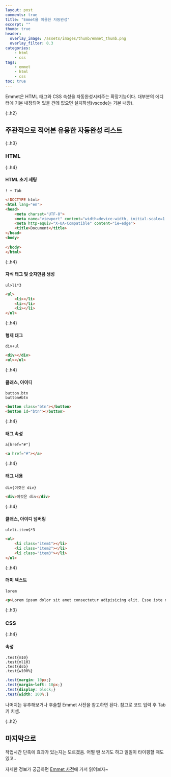 ```yaml
---
layout: post
comments: true
title: "Emmet을 이용한 자동완성"
excerpt: ""
thumb: true
header:
  overlay_image: /assets/images/thumb/emmet_thumb.png
  overlay_filter: 0.3
categories:
    - html
    - css
tags:
    - emmet
    - html
    - css
toc: true
---
```

Emmet은 HTML 태그와 CSS 속성을 자동완성시켜주는 확장기능이다. 대부분의 에디터에 기본 내장되어 있을 건데 없으면 설치하셈(vscode는 기본 내장).

{:.h2}
## 주관적으로 적어본 유용한 자동완성 리스트

{:.h3}
### <span>HTML</span>

{:.h4}
#### HTML 초기 세팅
```! + Tab```

```html
<!DOCTYPE html>
<html lang="en">
<head>
    <meta charset="UTF-8">
    <meta name="viewport" content="width=device-width, initial-scale=1.0">
    <meta http-equiv="X-UA-Compatible" content="ie=edge">
    <title>Document</title>
</head>
<body>
    
</body>
</html>
```

{:.h4}
#### 자식 태그 및 숫자만큼 생성
<code>ul>li*3</code>

```html
<ul>
    <li></li>
    <li></li>
    <li></li>
</ul>
```

{:.h4}
#### 형제 태그
<code>div+ul</code>

```html
<div></div>
<ul></ul>
```

{:.h4}
#### 클래스, 아이디
<code>button.btn</code><br>
<code>button#btn</code>

```html
<button class="btn"></button>
<button id="btn"></button>
```

{:.h4}
#### 태그 속성
<code>a[href="#"]</code>

```html
<a href="#"></a>
```

{:.h4}
#### 태그 내용
<code>div{이것은 div}</code><br>

```html
<div>이것은 div</div>
```

{:.h4}
#### 클래스, 아이디 넘버링
<code>ul>li.item$*3</code><br>

```html
<ul>
    <li class="item1"></li>
    <li class="item2"></li>
    <li class="item3"></li>
</ul>
```

{:.h4}
#### 더미 텍스트
<code>lorem</code><br>

```html
<p>Lorem ipsum dolor sit amet consectetur adipisicing elit. Esse iste non quibusdam harum deserunt, officiis vel optio porro culpa quae minus? Labore error veritatis fugiat asperiores excepturi! Totam, temporibus iusto?</p>
```

{:.h3}
### <span>CSS</span>

{:.h4}
#### 속성
<code>.test{m10}</code><br>
<code>.test{ml10}</code><br>
<code>.test{dsb}</code><br>
<code>.test{w100%}</code>

```css
.test{margin: 10px;}
.test{margin-left: 10px;}
.test{display: block;}
.test{width: 100%;}
```

나머지는 유추해보거나 후술할 Emmet 사전을 참고하면 된다. 참고로 코드 입력 후 Tab키 치셈.

{:.h2}
## 마지막으로
작업시간 단축에 효과가 있는지는 모르겠음. 어떨 땐 쓰기도 하고 일일이 타이핑할 때도 있고..

자세한 정보가 궁금하면 <a href="https://docs.emmet.io/abbreviations/syntax/" target="_blank" title="새창열림" class="bu-link1">Emmet 사전</a>에 가서 읽어보자~